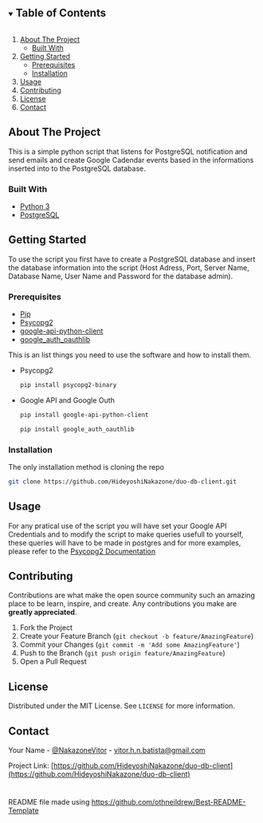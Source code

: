 <!-- TABLE OF CONTENTS -->
<details open="open">
  <summary><h2 style="display: inline-block">Table of Contents</h2></summary>
  <ol>
    <li>
      <a href="#about-the-project">About The Project</a>
      <ul>
        <li><a href="#built-with">Built With</a></li>
      </ul>
    </li>
    <li>
      <a href="#getting-started">Getting Started</a>
      <ul>
        <li><a href="#prerequisites">Prerequisites</a></li>
        <li><a href="#installation">Installation</a></li>
      </ul>
    </li>
    <li><a href="#usage">Usage</a></li>
    <li><a href="#contributing">Contributing</a></li>
    <li><a href="#license">License</a></li>
    <li><a href="#contact">Contact</a></li>
  </ol>
</details>



<!-- ABOUT THE PROJECT -->
## About The Project

This is a simple python script that listens for PostgreSQL notification and send emails and create Google Cadendar events based in the informations inserted into to the PostgreSQL database.


### Built With

* [Python 3](https://www.python.org/download/releases/3.0/)
* [PostgreSQL](https://www.postgresql.org/)

<!-- GETTING STARTED -->
## Getting Started

To use the script you first have to create a PostgreSQL database and insert the database information into the script (Host Adress, Port, Server Name, Database Name, User Name and Password for the database admin).

### Prerequisites

* [Pip](https://pypi.org/project/pip/)
* [Psycopg2](https://www.psycopg.org/docs/)
* [google-api-python-client](https://github.com/googleapis/google-api-python-client)
* [google_auth_oauthlib](https://pypi.org/project/google-auth-oauthlib/)

This is an list things you need to use the software and how to install them.

* Psycopg2

  ```sh
  pip install psycopg2-binary
  ```
* Google API and Google Outh

  ```sh
  pip install google-api-python-client
  ```
  ```sh
  pip install google_auth_oauthlib
  ```

### Installation

The only installation method is cloning the repo
   ```sh
   git clone https://github.com/HideyoshiNakazone/duo-db-client.git
   ```

<!-- USAGE EXAMPLES -->
## Usage

For any pratical use of the script you will have set your Google API Credentials and to modify the script to make queries usefull to yourself, these queries will have to be made in postgres and for more examples, please refer to the [Psycopg2 Documentation](https://www.psycopg.org/docs/)

<!-- CONTRIBUTING -->
## Contributing

Contributions are what make the open source community such an amazing place to be learn, inspire, and create. Any contributions you make are **greatly appreciated**.

1. Fork the Project
2. Create your Feature Branch (`git checkout -b feature/AmazingFeature`)
3. Commit your Changes (`git commit -m 'Add some AmazingFeature'`)
4. Push to the Branch (`git push origin feature/AmazingFeature`)
5. Open a Pull Request



<!-- LICENSE -->
## License

Distributed under the MIT License. See `LICENSE` for more information.



<!-- CONTACT -->
## Contact

Your Name - [@NakazoneVitor](https://twitter.com/NakazoneVitor) - vitor.h.n.batista@gmail.com

Project Link: [https://github.com/HideyoshiNakazone/duo-db-client](https://github.com/HideyoshiNakazone/duo-db-client)

#

README file made using https://github.com/othneildrew/Best-README-Template

<!-- MARKDOWN LINKS & IMAGES -->
<!-- https://www.markdownguide.org/basic-syntax/#reference-style-links -->
[contributors-shield]: https://img.shields.io/github/contributors/HideyoshiNakazone/duo-db-client.svg?style=for-the-badge
[contributors-url]: https://github.com/HideyoshiNakazone/duo-db-client/graphs/contributors
[forks-shield]: https://img.shields.io/github/forks/HideyoshiNakazone/duo-db-client.svg?style=for-the-badge
[forks-url]: https://github.com/HideyoshiNakazone/duo-db-client/network/members
[stars-shield]: https://img.shields.io/github/stars/HideyoshiNakazone/duo-db-client.svg?style=for-the-badge
[stars-url]: https://github.com/HideyoshiNakazone/duo-db-client/stargazers
[issues-shield]: https://img.shields.io/github/issues/HideyoshiNakazone/duo-db-client.svg?style=for-the-badge
[issues-url]: https://github.com/HideyoshiNakazone/duo-db-client/issues
[license-shield]: https://img.shields.io/github/license/HideyoshiNakazone/duo-db-client.svg?style=for-the-badge
[license-url]: https://github.com/HideyoshiNakazone/duo-db-client/blob/master/LICENSE.txt
[linkedin-shield]: https://img.shields.io/badge/-LinkedIn-black.svg?style=for-the-badge&logo=linkedin&colorB=555
[linkedin-url]: https://linkedin.com/in/HideyoshiNakazone
